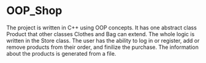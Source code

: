 # OOP_Shop

The project is written in C++ using OOP concepts.
It has one abstract class Product that other classes Clothes and Bag can extend. The whole logic is written in the Store class. The user has the ability to log in or register, add or remove products from their order, and finilize the purchase. 
The information about the products is generated from a file.
